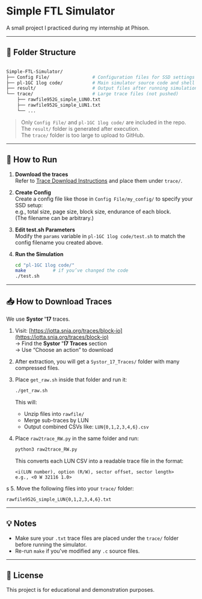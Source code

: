 # Simple FTL Simulator

A small project I practiced during my internship at Phison.

---

## 📁 Folder Structure

```bash

Simple-FTL-Simulator/
├── Config File/                # Configuration files for SSD settings
├── pl-1GC 1log code/           # Main simulator source code and shell script
├── result/                     # Output files after running simulation (not pushed)
└── trace/                      # Large trace files (not pushed)
    ├── rawfile952G_simple_LUN0.txt
    ├── rawfile952G_simple_LUN1.txt
    └── ...
```

> Only `Config File/` and `pl-1GC 1log code/` are included in the repo.  
> The `result/` folder is generated after execution.  
> The `trace/` folder is too large to upload to GitHub.

---

## 🚀 How to Run

1. **Download the traces**  
   Refer to [Trace Download Instructions](#-how-to-download-traces) and place them under `trace/`.

2. **Create Config**  
   Create a config file like those in `Config File/my_config/` to specify your SSD setup:  
   e.g., total size, page size, block size, endurance of each block.  
   (The filename can be arbitrary.)

3. **Edit test.sh Parameters**  
   Modify the `params` variable in `pl-1GC 1log code/test.sh` to match the config filename you created above.

4. **Run the Simulation**  
   ```bash
   cd "pl-1GC 1log code/"
   make          # if you’ve changed the code
   ./test.sh
   ```

---

## 📥 How to Download Traces

We use **Systor '17** traces.

1. Visit: [https://iotta.snia.org/traces/block-io](https://iotta.snia.org/traces/block-io)  
   → Find the **Systor '17 Traces** section  
   → Use “Choose an action” to download

2. After extraction, you will get a `Systor_17_Traces/` folder with many compressed files.

3. Place `get_raw.sh` inside that folder and run it:
   ```bash
   ./get_raw.sh
   ```
   This will:
   - Unzip files into `rawfile/`
   - Merge sub-traces by LUN
   - Output combined CSVs like: `LUN{0,1,2,3,4,6}.csv`

4. Place `raw2trace_RW.py` in the same folder and run:
   ```bash
   python3 raw2trace_RW.py
   ```
   This converts each LUN CSV into a readable trace file in the format:
   ```
   <i(LUN number), option (R/W), sector offset, sector length>
   e.g., <0 W 32116 1.0>
   ```

s
5. Move the following files into your `trace/` folder:
   ```
   rawfile952G_simple_LUN{0,1,2,3,4,6}.txt
   ```

---

## 💡 Notes

- Make sure your `.txt` trace files are placed under the `trace/` folder before running the simulator.
- Re-run `make` if you've modified any `.c` source files.

---

## 📜 License

This project is for educational and demonstration purposes.
